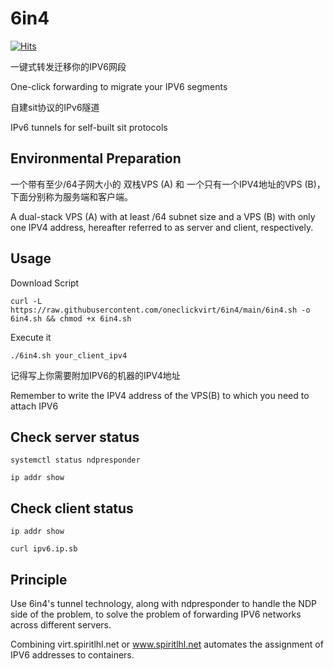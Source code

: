 # 6in4

[![Hits](https://hits.seeyoufarm.com/api/count/incr/badge.svg?url=https%3A%2F%2Fgithub.com%2Foneclickvirt%2F6in4&count_bg=%2379C83D&title_bg=%23555555&icon=&icon_color=%23E7E7E7&title=hits&edge_flat=false)](https://hits.seeyoufarm.com)

一键式转发迁移你的IPV6网段

One-click forwarding to migrate your IPV6 segments

自建sit协议的IPv6隧道

IPv6 tunnels for self-built sit protocols

## Environmental Preparation

一个带有至少/64子网大小的 双栈VPS (A) 和 一个只有一个IPV4地址的VPS (B)，下面分别称为服务端和客户端。

A dual-stack VPS (A) with at least /64 subnet size and a VPS (B) with only one IPV4 address, hereafter referred to as server and client, respectively.

## Usage

Download Script

```
curl -L https://raw.githubusercontent.com/oneclickvirt/6in4/main/6in4.sh -o 6in4.sh && chmod +x 6in4.sh
```

Execute it

```
./6in4.sh your_client_ipv4
```

记得写上你需要附加IPV6的机器的IPV4地址

Remember to write the IPV4 address of the VPS(B) to which you need to attach IPV6

## Check server status

```
systemctl status ndpresponder
```

```
ip addr show
```

## Check client status

```
ip addr show
```

```
curl ipv6.ip.sb
```

## Principle

Use 6in4's tunnel technology, along with ndpresponder to handle the NDP side of the problem, to solve the problem of forwarding IPV6 networks across different servers.

Combining virt.spiritlhl.net or www.spiritlhl.net automates the assignment of IPV6 addresses to containers.
